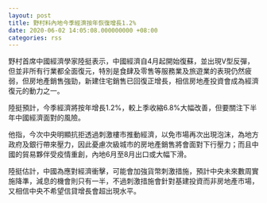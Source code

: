 ```yaml
---
layout: post
title: 野村料內地今季經濟按年恢復增長1.2%
date: 2020-06-02 14:05:08.000000000 +08:00
categories: rss
---
```


野村首席中國經濟學家陸挺表示，中國經濟自4月起開始復蘇，並出現V型反彈，但並非所有行業都全面復元，特別是食肆及零售等服務業及旅遊業的表現仍然疲弱，但房地產銷售強勁，新建住宅銷售已回復正增長，相信房地產投資會成為經濟復元的動力之一。

陸挺預計，今季經濟將按年增長1.2%，較上季收縮6.8%大幅改善，但要關注下半年中國經濟面對的風險。

他指，今次中央明顯抗拒透過刺激樓市推動經濟，以免市場再次出現泡沫，為地方政府及銀行帶來壓力，因此憂慮次級城市的房地產銷售將會面對下行壓力；而且中國的貿易夥伴受疫情重創，內地6月至8月出口或大幅下滑。

陸挺估計，中國為應對經濟衝擊，可能會加強貨幣刺激措施，預計中央未來數周實施降準，減息的機會則只有一半，不過刺激措施會針對基建投資而非房地產市場，又相信中央不希望信貸增長會超出現水平。
